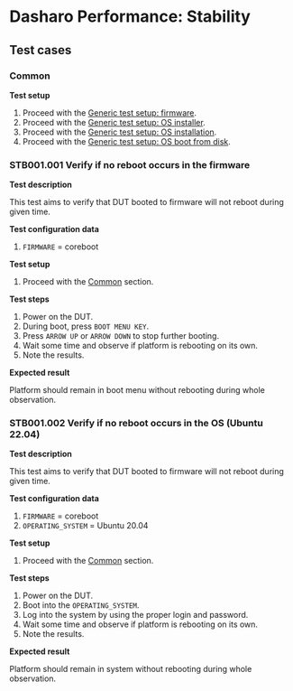 # Dasharo Performance: Stability

## Test cases

### Common

**Test setup**

1. Proceed with the
    [Generic test setup: firmware](../../generic-test-setup/#firmware).
1. Proceed with the
    [Generic test setup: OS installer](../../generic-test-setup/#os-installer).
1. Proceed with the
    [Generic test setup: OS installation](../../generic-test-setup/#os-installation).
1. Proceed with the
    [Generic test setup: OS boot from disk](../../generic-test-setup/#os-boot-from-disk).

### STB001.001 Verify if no reboot occurs in the firmware

**Test description**

This test aims to verify that DUT booted to firmware will not reboot during
given time.

**Test configuration data**

1. `FIRMWARE` = coreboot

**Test setup**

1. Proceed with the [Common](#common) section.

**Test steps**

1. Power on the DUT.
1. During boot, press `BOOT MENU KEY`.
1. Press `ARROW UP` or `ARROW DOWN` to stop further booting.
1. Wait some time and observe if platform is rebooting on its own.
1. Note the results.

**Expected result**

Platform should remain in boot menu without rebooting during whole observation.

### STB001.002 Verify if no reboot occurs in the OS (Ubuntu 22.04)

**Test description**

This test aims to verify that DUT booted to firmware will not reboot during
given time.

**Test configuration data**

1. `FIRMWARE` = coreboot
1. `OPERATING_SYSTEM` = Ubuntu 20.04

**Test setup**

1. Proceed with the [Common](#common) section.

**Test steps**

1. Power on the DUT.
1. Boot into the `OPERATING_SYSTEM`.
1. Log into the system by using the proper login and password.
1. Wait some time and observe if platform is rebooting on its own.
1. Note the results.

**Expected result**

Platform should remain in system without rebooting during whole observation.
